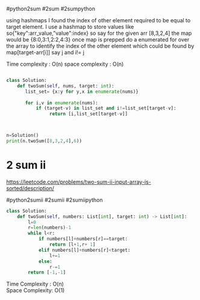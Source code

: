 
#python2sum #2sum #2sumpython 

using hashmaps I found the index of other element required to be equal to target element.
I use a hashmap to store values like so{"key":arr_value,"value":index}
so say for the given arr [8,3,2,4] the map would be {8:0,3:1,2:2,4:3}
once map is prepped do a enumerated for over the array to identify the index of the other element which could be found by map[target-arr[i]] say j and i!= j

Time complexity : O(n)
space complexity : O(n)
```python

class Solution:
    def twoSum(self, nums, target: int):
       list_set= {x:y for y,x in enumerate(nums)}
    
       for i,v in enumerate(nums):      
           if (target-v) in list_set and i!=list_set[target-v]:
                return [i,list_set[target-v]]       



n=Solution()
print(n.twoSum([8,3,2,4],6))
```


# 2 sum ii

https://leetcode.com/problems/two-sum-ii-input-array-is-sorted/description/

#python2sumii #2sumii #2sumiipython 
```python
class Solution:
	def twoSum(self, numbers: List[int], target: int) -> List[int]:
		l=0
		r=len(numbers)-1
		while l<r:
			if numbers[l]+numbers[r]==target:
				return [l+1,r+ 1]
			elif numbers[l]+numbers[r]<target:
				l+=1
			else:
				r-=1
		return [-1,-1]
```

Time Complexity : O(n)  
Space Complexity: O(1)